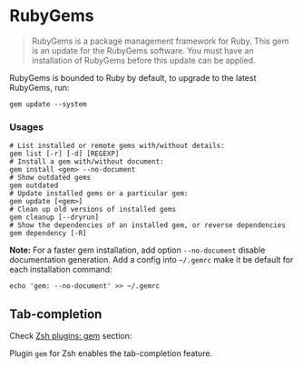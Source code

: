 # RubyGems

> RubyGems is a package management framework for Ruby. This gem is an update for the RubyGems software. You must have an installation of RubyGems before this update can be applied.

RubyGems is bounded to Ruby by default, to upgrade to the latest RubyGems, run:

    gem update --system

### Usages

```shell
# List installed or remote gems with/without details:
gem list [-r] [-d] [REGEXP]
# Install a gem with/without document:
gem install <gem> --no-document
# Show outdated gems
gem outdated
# Update installed gems or a particular gem:
gem update [<gem>]
# Clean up old versions of installed gems
gem cleanup [--dryrun]
# Show the dependencies of an installed gem, or reverse dependencies
gem dependency [-R]
```

**Note:** For a faster gem installation, add option `--no-document` disable documentation generation. Add a config into `~/.gemrc` make it be default for each installation command:

    echo 'gem: --no-document' >> ~/.gemrc

## Tab-completion

Check [Zsh plugins: gem](../iTerm2/zsh-plugins.html#gem) section:

Plugin `gem` for Zsh enables the tab-completion feature.


